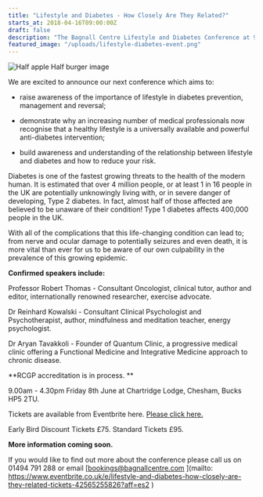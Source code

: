 ```yaml
---
title: "Lifestyle and Diabetes - How Closely Are They Related?"
starts_at: 2018-04-16T09:00:00Z
draft: false
description: "The Bagnall Centre Lifestyle and Diabetes Conference at 9.00am-4.30pm on Friday 8th June aims to raise awareness of the importance of lifestyle in diabetes prevention, management and reversal ."
featured_image: "/uploads/lifestyle-diabetes-event.png"
---
```


![Half apple Half burger image](/uploads/lifestyle-diabetes-event.png)

We are excited to announce our next conference which aims to:

- raise awareness of the importance of lifestyle in diabetes prevention, management and reversal;

- demonstrate why an increasing number of medical professionals now recognise that a healthy lifestyle is a universally available and powerful anti-diabetes intervention;

- build awareness and understanding of the relationship between lifestyle and diabetes and how to reduce your risk.

Diabetes is one of the fastest growing threats to the health of the modern human. It is estimated that over 4 million people, or at least 1 in 16 people in the UK are potentially unknowingly living with, or in severe danger of developing, Type 2 diabetes. In fact, almost half of those affected are believed to be unaware of their condition! Type 1 diabetes affects 400,000 people in the UK.
 
With all of the complications that this life-changing condition can lead to; from nerve and ocular damage to potentially seizures and even death, it is more vital than ever for us to be aware of our own culpability in the prevalence of this growing epidemic.

**Confirmed speakers include:**

Professor Robert Thomas - Consultant Oncologist, clinical tutor, author and editor, internationally renowned researcher, exercise advocate. 

Dr Reinhard Kowalski - Consultant Clinical Psychologist and Psychotherapist, author, mindfulness and meditation teacher, energy psychologist.
 
Dr Aryan Tavakkoli - Founder of Quantum Clinic, a progressive medical clinic offering a Functional Medicine and Integrative Medicine approach to chronic disease. 

**RCGP accreditation is in process. **

9.00am - 4.30pm Friday 8th June at Chartridge Lodge, Chesham, Bucks HP5 2TU.

Tickets are available from Eventbrite here. [Please click here. ](http://https://www.eventbrite.co.uk/e/lifestyle-and-diabetes-how-closely-are-they-related-tickets-42565255826?aff=es2 )

Early Bird Discount Tickets £75. Standard Tickets £95.

**More information coming soon.** 

If you would like to find out more about the conference please call us on 01494 791 288 or email [bookings@bagnallcentre.com ](mailto: https://www.eventbrite.co.uk/e/lifestyle-and-diabetes-how-closely-are-they-related-tickets-42565255826?aff=es2 )
